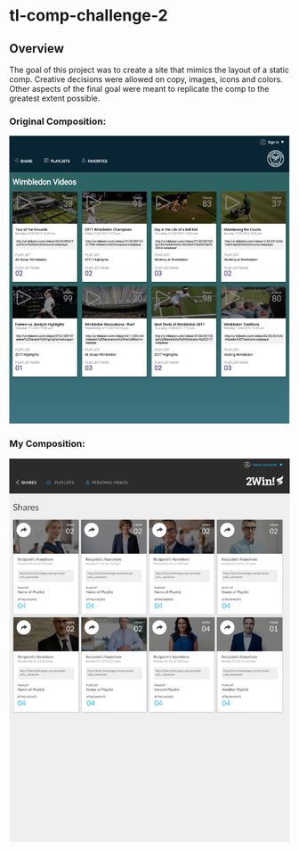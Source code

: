 # tl-comp-challenge-2

## Overview
The goal of this project was to create a site that mimics the layout of a static comp. Creative decisions were allowed on copy, images, icons and colors. Other aspects of the final goal were meant to replicate the comp to the greatest extent possible. 

### Original Composition:

![Original Composition](images/mycomp.png?raw=true)

### My Composition:

![My Composition](images/static-comp-challenge-2.jpg?raw=true)

